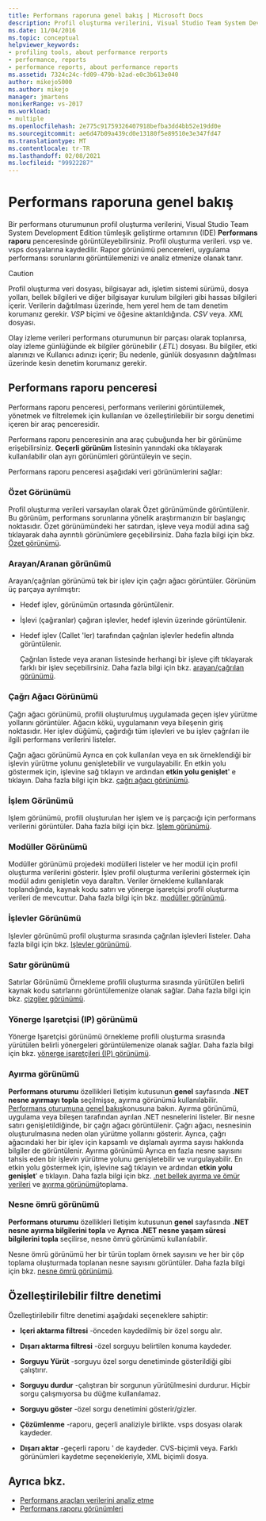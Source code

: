 ```yaml
---
title: Performans raporuna genel bakış | Microsoft Docs
description: Profil oluşturma verilerini, Visual Studio Team System Development Edition tümleşik geliştirme ortamının performans raporu penceresinde görüntüleyin.
ms.date: 11/04/2016
ms.topic: conceptual
helpviewer_keywords:
- profiling tools, about performance rerports
- performance, reports
- performance reports, about performance reports
ms.assetid: 7324c24c-fd09-479b-b2ad-e0c3b613e040
author: mikejo5000
ms.author: mikejo
manager: jmartens
monikerRange: vs-2017
ms.workload:
- multiple
ms.openlocfilehash: 2e775c91759326407918befba3dd4bb52e19dd0e
ms.sourcegitcommit: ae6d47b09a439cd0e13180f5e89510e3e347fd47
ms.translationtype: MT
ms.contentlocale: tr-TR
ms.lasthandoff: 02/08/2021
ms.locfileid: "99922287"
---
```

# <a name="performance-report-overview"></a>Performans raporuna genel bakış
Bir performans oturumunun profil oluşturma verilerini, Visual Studio Team System Development Edition tümleşik geliştirme ortamının (IDE) **Performans raporu** penceresinde görüntüleyebilirsiniz. Profil oluşturma verileri. vsp ve. vsps dosyalarına kaydedilir. Rapor görünümü pencereleri, uygulama performansı sorunlarını görüntülemenizi ve analiz etmenize olanak tanır.

> [!CAUTION]
> Profil oluşturma veri dosyası, bilgisayar adı, işletim sistemi sürümü, dosya yolları, bellek bilgileri ve diğer bilgisayar kurulum bilgileri gibi hassas bilgileri içerir. Verilerin dağıtılması üzerinde, hem yerel hem de tam denetim korumanız gerekir. *VSP* biçimi ve öğesine aktarıldığında. *CSV* veya. *XML* dosyası.
>
> Olay izleme verileri performans oturumunun bir parçası olarak toplanırsa, olay izleme günlüğünde ek bilgiler görünebilir (.*ETL*) dosyası. Bu bilgiler, etki alanınızı ve Kullanıcı adınızı içerir; Bu nedenle, günlük dosyasının dağıtılması üzerinde kesin denetim korumanız gerekir.

## <a name="performance-report-window"></a>Performans raporu penceresi
 Performans raporu penceresi, performans verilerini görüntülemek, yönetmek ve filtrelemek için kullanılan ve özelleştirilebilir bir sorgu denetimi içeren bir araç penceresidir.

 Performans raporu penceresinin ana araç çubuğunda her bir görünüme erişebilirsiniz. **Geçerli görünüm** listesinin yanındaki oka tıklayarak kullanılabilir olan ayrı görünümleri görüntüleyin ve seçin.

 Performans raporu penceresi aşağıdaki veri görünümlerini sağlar:

### <a name="summary-view"></a>Özet Görünümü
 Profil oluşturma verileri varsayılan olarak Özet görünümünde görüntülenir. Bu görünüm, performans sorunlarına yönelik araştırmanızın bir başlangıç noktasıdır. Özet görünümündeki her satırdan, işleve veya modül adına sağ tıklayarak daha ayrıntılı görünümlere geçebilirsiniz. Daha fazla bilgi için bkz. [Özet görünümü](../profiling/summary-view.md).

### <a name="callercallee-view"></a>Arayan/Aranan görünümü
 Arayan/çağrılan görünümü tek bir işlev için çağrı ağacı görüntüler. Görünüm üç parçaya ayrılmıştır:

- Hedef işlev, görünümün ortasında görüntülenir.

- İşlevi (çağıranlar) çağıran işlevler, hedef işlevin üzerinde görüntülenir.

- Hedef işlev (Callet 'ler) tarafından çağrılan işlevler hedefin altında görüntülenir.

  Çağrılan listede veya aranan listesinde herhangi bir işleve çift tıklayarak farklı bir işlev seçebilirsiniz. Daha fazla bilgi için bkz. [arayan/çağrılan görünümü](../profiling/caller-callee-view.md).

### <a name="call-tree-view"></a>Çağrı Ağacı Görünümü
 Çağrı ağacı görünümü, profili oluşturulmuş uygulamada geçen işlev yürütme yollarını görüntüler. Ağacın kökü, uygulamanın veya bileşenin giriş noktasıdır. Her işlev düğümü, çağırdığı tüm işlevleri ve bu işlev çağrıları ile ilgili performans verilerini listeler.

 Çağrı ağacı görünümü Ayrıca en çok kullanılan veya en sık örneklendiği bir işlevin yürütme yolunu genişletebilir ve vurgulayabilir. En etkin yolu göstermek için, işlevine sağ tıklayın ve ardından **etkin yolu genişlet**' e tıklayın. Daha fazla bilgi için bkz. [çağrı ağacı görünümü](../profiling/call-tree-view.md).

### <a name="process-view"></a>İşlem Görünümü
 Işlem görünümü, profili oluşturulan her işlem ve iş parçacığı için performans verilerini görüntüler. Daha fazla bilgi için bkz. [Işlem görünümü](../profiling/process-view.md).

### <a name="modules-view"></a>Modüller Görünümü
 Modüller görünümü projedeki modülleri listeler ve her modül için profil oluşturma verilerini gösterir. İşlev profil oluşturma verilerini göstermek için modül adını genişletin veya daraltın. Veriler örnekleme kullanılarak toplandığında, kaynak kodu satırı ve yönerge işaretçisi profil oluşturma verileri de mevcuttur. Daha fazla bilgi için bkz. [modüller görünümü](../profiling/modules-view.md).

### <a name="functions-view"></a>İşlevler Görünümü
 Işlevler görünümü profil oluşturma sırasında çağrılan işlevleri listeler. Daha fazla bilgi için bkz. [Işlevler görünümü](../profiling/functions-view.md).

### <a name="line-view"></a>Satır görünümü
 Satırlar Görünümü Örnekleme profili oluşturma sırasında yürütülen belirli kaynak kodu satırlarını görüntülemenize olanak sağlar. Daha fazla bilgi için bkz. [çizgiler görünümü](../profiling/lines-view.md).

### <a name="instruction-pointer-ip-view"></a>Yönerge Işaretçisi (IP) görünümü
 Yönerge Işaretçisi görünümü örnekleme profili oluşturma sırasında yürütülen belirli yönergeleri görüntülemenize olanak sağlar. Daha fazla bilgi için bkz. [yönerge işaretçileri (IP) görünümü](../profiling/instruction-pointers-ips-view.md).

### <a name="allocation-view"></a>Ayırma görünümü
 **Performans oturumu** özellikleri Iletişim kutusunun **genel** sayfasında **.NET nesne ayırmayı topla** seçilmişse, ayırma görünümü kullanılabilir. [Performans oturumuna genel bakış](../profiling/performance-session-overview.md)konusuna bakın. Ayırma görünümü, uygulama veya bileşen tarafından ayrılan .NET nesnelerini listeler. Bir nesne satırı genişletildiğinde, bir çağrı ağacı görüntülenir. Çağrı ağacı, nesnesinin oluşturulmasına neden olan yürütme yollarını gösterir. Ayrıca, çağrı ağacındaki her bir işlev için kapsamlı ve dışlamalı ayırma sayısı hakkında bilgiler de görüntülenir. Ayırma görünümü Ayrıca en fazla nesne sayısını tahsis eden bir işlevin yürütme yolunu genişletebilir ve vurgulayabilir. En etkin yolu göstermek için, işlevine sağ tıklayın ve ardından **etkin yolu genişlet**' e tıklayın. Daha fazla bilgi için bkz. [.net bellek ayırma ve ömür verileri](../profiling/collecting-dotnet-memory-allocation-and-lifetime-data.md) ve [ayırma görünümü](../profiling/dotnet-memory-allocations-view.md)toplama.

### <a name="objects-lifetime-view"></a>Nesne ömrü görünümü
 **Performans oturumu** özellikleri Iletişim kutusunun **genel** sayfasında **.NET nesne ayırma bilgilerini topla** ve **Ayrıca .NET nesne yaşam süresi bilgilerini topla** seçilirse, nesne ömrü görünümü kullanılabilir.

 Nesne ömrü görünümü her bir türün toplam örnek sayısını ve her bir çöp toplama oluşturmada toplanan nesne sayısını görüntüler. Daha fazla bilgi için bkz. [nesne ömrü görünümü](../profiling/object-lifetime-view.md).

## <a name="customizable-filter-control"></a>Özelleştirilebilir filtre denetimi
 Özelleştirilebilir filtre denetimi aşağıdaki seçeneklere sahiptir:

- **Içeri aktarma filtresi** -önceden kaydedilmiş bir özel sorgu alır.

- **Dışarı aktarma filtresi** -özel sorguyu belirtilen konuma kaydeder.

- **Sorguyu Yürüt** -sorguyu özel sorgu denetiminde gösterildiği gibi çalıştırır.

- **Sorguyu durdur** -çalıştıran bir sorgunun yürütülmesini durdurur. Hiçbir sorgu çalışmıyorsa bu düğme kullanılamaz.

- **Sorguyu göster** -özel sorgu denetimini gösterir/gizler.

- **Çözümlenme** -raporu, geçerli analiziyle birlikte. vsps dosyası olarak kaydeder.

- **Dışarı aktar** -geçerli raporu ' de kaydeder. CVS-biçimli veya. Farklı görünümleri kaydetme seçenekleriyle, XML biçimli dosya.

## <a name="see-also"></a>Ayrıca bkz.
- [Performans araçları verilerini analiz etme](../profiling/analyzing-performance-tools-data.md)
- [Performans raporu görünümleri](../profiling/performance-report-views.md)
